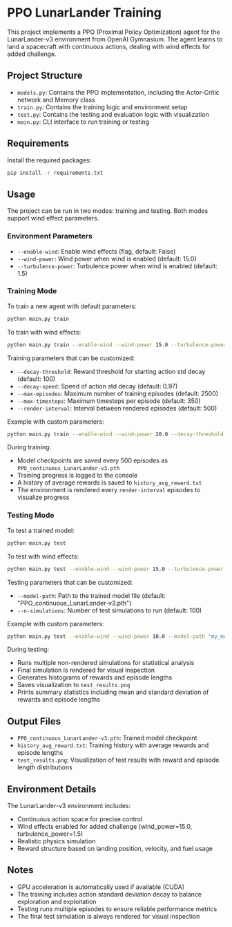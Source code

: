 # PPO LunarLander Training

This project implements a PPO (Proximal Policy Optimization) agent for the LunarLander-v3 environment from OpenAI Gymnasium. The agent learns to land a spacecraft with continuous actions, dealing with wind effects for added challenge.

## Project Structure

- `models.py`: Contains the PPO implementation, including the Actor-Critic network and Memory class
- `train.py`: Contains the training logic and environment setup
- `test.py`: Contains the testing and evaluation logic with visualization
- `main.py`: CLI interface to run training or testing

## Requirements

Install the required packages:

```bash
pip install -r requirements.txt
```

## Usage

The project can be run in two modes: training and testing. Both modes support wind effect parameters.

### Environment Parameters

- `--enable-wind`: Enable wind effects (flag, default: False)
- `--wind-power`: Wind power when wind is enabled (default: 15.0)
- `--turbulence-power`: Turbulence power when wind is enabled (default: 1.5)

### Training Mode

To train a new agent with default parameters:

```bash
python main.py train
```

To train with wind effects:

```bash
python main.py train --enable-wind --wind-power 15.0 --turbulence-power 1.5
```

Training parameters that can be customized:
- `--decay-threshold`: Reward threshold for starting action std decay (default: 100)
- `--decay-speed`: Speed of action std decay (default: 0.97)
- `--max-episodes`: Maximum number of training episodes (default: 2500)
- `--max-timesteps`: Maximum timesteps per episode (default: 350)
- `--render-interval`: Interval between rendered episodes (default: 500)

Example with custom parameters:

```bash
python main.py train --enable-wind --wind-power 20.0 --decay-threshold 150 --max-episodes 3000
```

During training:
- Model checkpoints are saved every 500 episodes as `PPO_continuous_LunarLander-v3.pth`
- Training progress is logged to the console
- A history of average rewards is saved to `history_avg_reward.txt`
- The environment is rendered every `render-interval` episodes to visualize progress

### Testing Mode

To test a trained model:

```bash
python main.py test
```

To test with wind effects:

```bash
python main.py test --enable-wind --wind-power 15.0 --turbulence-power 1.5
```

Testing parameters that can be customized:
- `--model-path`: Path to the trained model file (default: "PPO_continuous_LunarLander-v3.pth")
- `--n-simulations`: Number of test simulations to run (default: 100)

Example with custom parameters:

```bash
python main.py test --enable-wind --wind-power 10.0 --model-path "my_model.pth" --n-simulations 50
```

During testing:
- Runs multiple non-rendered simulations for statistical analysis
- Final simulation is rendered for visual inspection
- Generates histograms of rewards and episode lengths
- Saves visualization to `test_results.png`
- Prints summary statistics including mean and standard deviation of rewards and episode lengths

## Output Files

- `PPO_continuous_LunarLander-v3.pth`: Trained model checkpoint
- `history_avg_reward.txt`: Training history with average rewards and episode lengths
- `test_results.png`: Visualization of test results with reward and episode length distributions

## Environment Details

The LunarLander-v3 environment includes:
- Continuous action space for precise control
- Wind effects enabled for added challenge (wind_power=15.0, turbulence_power=1.5)
- Realistic physics simulation
- Reward structure based on landing position, velocity, and fuel usage

## Notes

- GPU acceleration is automatically used if available (CUDA)
- The training includes action standard deviation decay to balance exploration and exploitation
- Testing runs multiple episodes to ensure reliable performance metrics
- The final test simulation is always rendered for visual inspection
